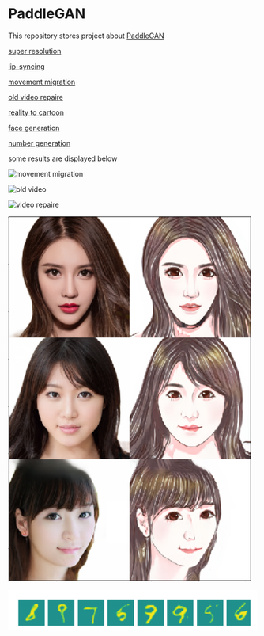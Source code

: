 # PaddleGAN
This repository stores project about [PaddleGAN](https://aistudio.baidu.com/aistudio/education/group/info/16651)

[super resolution](./jupyternotebook/PaddleGAN-6.ipynb)

[lip-syncing]()

[movement migration](./jupyternotebook/PaddleGAN-5.ipynb)

[old video repaire](./jupyternotebook/PaddleGAN-4.ipynb)

[reality to cartoon](./jupyternotebook/PaddleGAN-3.ipynb)

[face generation]()

[number generation](./jupyternotebook/PaddleGAN-2.ipynb)

some results are displayed below

![movement migration](./pics/movement%20migration.gif)

![old video](./pics/moderntimes.gif)

![video repaire](./pics/moderntimes_output.gif)

![cartoon](./pics/cartoon.png)

![number generation](./pics/number%20generation.png)
